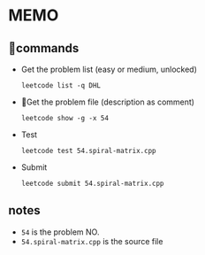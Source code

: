 # MEMO
## commands
- Get the problem list (easy or medium, unlocked)
  ```
  leetcode list -q DHL
  ```
- Get the problem file (description as comment)
  ```
  leetcode show -g -x 54
  ```
- Test
  ```
  leetcode test 54.spiral-matrix.cpp
  ```
- Submit
  ```
  leetcode submit 54.spiral-matrix.cpp
  ```
## notes
  - `54` is the problem NO.
  - `54.spiral-matrix.cpp` is the source file
